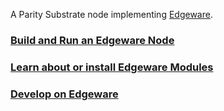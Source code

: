A Parity Substrate node implementing [Edgeware](https://edgewa.re).

### [Build and Run an Edgeware Node](https://github.com/hicommonwealth/edgeware-node/wiki/Building-and-Running-A-Node)

### [Learn about or install Edgeware Modules](https://github.com/hicommonwealth/edgeware-node/wiki/Modules)

### [Develop on Edgeware](https://github.com/hicommonwealth/edgeware-node/wiki/Develop-on-a-Local-Chain)

